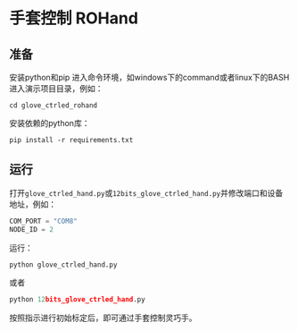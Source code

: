 # 手套控制 ROHand

## 准备

安装python和pip
进入命令环境，如windows下的command或者linux下的BASH
进入演示项目目录，例如：

```SHELL
cd glove_ctrled_rohand
```

安装依赖的python库：

```SHELL
pip install -r requirements.txt
```

## 运行

打开`glove_ctrled_hand.py`或`12bits_glove_ctrled_hand.py`并修改端口和设备地址，例如：

```python
COM_PORT = "COM8"
NODE_ID = 2
```

运行：

```python
python glove_ctrled_hand.py
```

或者

```python
python 12bits_glove_ctrled_hand.py
```

按照指示进行初始标定后，即可通过手套控制灵巧手。
